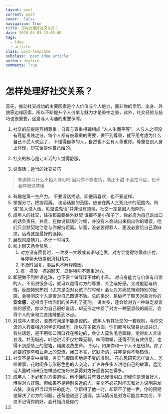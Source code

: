 ```yaml
---
layout: post
current: post
cover:  False
navigation: True
title: 怎样处理好社交关系？
date: 2020-03-03 12:01:00
tags:
  - idea
  - article
class: post-template
subclass: 'post idea article'
author: dexfire
comments: True
---
```


# 怎样处理好社交关系？
首先，推动社交成功的主要因素是个人价值与个人魅力，而非你的学历、出身、外貌等边缘因素。所以不断提升个人价值与魅力才是重中之重，此外，社交经验与技巧也很重要，这是与人沟通的重要保障。
1. 社交的前提是互相尊重：自尊与尊重相辅相成
“人人生而平等”，人与人之间没有高低贵贱之分。每个人都有被尊重的需要，做不到尊重，就不用考虑为什么自己不受人欢迎了，
不懂得自尊的人，自然也不会有人尊重你。尊重在别人身上体现，却完全是你自己给的。
2. 社交的核心是让听话的人觉得舒服。

3. 说假话：适当的社交技巧
> 知道你为什么不招人待见吗
> 因为你不够虚伪，嘴还不甜
> 不会拍马屁，也不会睁眼说瞎话

4. 有趣是第一生产力。
不要没话找话，即便再喜欢，也不要这样。
5. 掌握分寸，把握距离。
谈话话题的范围，应该在两人三观允许的范围内。所谓“见人说人话，见鬼说鬼话”并非没有道理，社交一定是因人而异的。
6. 成年人的社交，往往都需要格外默契
谁都不是小孩子了，你必须为自己说出口的话负责任。并且，在你说错话的时候，并没有人会站出来指出你的错误，他们只会默契地注意与你保持距离。毕竟，没必要得罪人，更没必要给自己添麻烦，远离就是最好的选择。
7. 展现风度魅力，不计一时得失
8. 线上聊天场合禁忌：
   1. 对方没有回复时，一次发一大段或者语句连发，对方会觉得你很难应付，与你聊天很累很消耗精力。
   2. 不及时回复，事后也不解释原因。
   3. 有一搭没一搭的聊天，显得特别不尊重对方。
9. 即便做不到妙语连珠，也不要个做喋喋不休的小丑。
对自身能力与价值有自信的人，不用说很多话，就可以赢得对方的尊重、关注与好感，太过殷勤与热情，反应特别热烈（尤其是面对女孩子的时候）会让对方感觉特别特别的反感，会猜测这个人是否对自己图谋不轨。总的来说，是破坏了聊天对象对你的**安全感**，这相当于给你们的关系判了死刑。
讲太多，还会给对方一种缺乏发言权的感受，你以为自己很好说话，却无形之中给了对方一种窒息般的威压，会将个人的亲和力直接降低到冰点。
10. 对成年人来说，浪费时间是不能原谅的。
成年人有其社交的一套规则，与你交流的人有着相近的学识和经历，所以在多数方面，你们都可以轻易达成共识，有些话题，是不用张口闭口挂在嘴边的，会让人莫名毛毛躁躁，觉得此人言谈甚浅，并无城府，听他讲话不仅枯燥无聊，味同嚼蜡，还得不到有效信息，也得不到感情上的慰籍，纯属浪费生命。
所以，如果你和一个人不是很熟，除了必要的寒暄和业务上的交流，闭口不言，沉默冷清，并非是你不够热情。
11. 社交不是空中楼阁，务实与脚踏实地是不变的准则。
花心思研究怎样做人，怎样做事，花时间多与形形色色的人交流，听许许多多人讲他自己的故事，远比话大量时间研究怎样通过技巧来赢得对方好感要实在得多。
12. 成年人：不必和对方讲道理，他不懂就只有自己慢慢明白
即便你是想当好人，博得对方好感。但如果不是特别亲近的人，完全不必花时间去和对方说明来龙去脉。没有担当起责任的能力，你帮得了他一时，却帮不了他一世。你的预期是解决了对方的问题，还帮他疏通了道理，实际情况是对方可能变本加厉，不仅不记得你的好，会开始消费你的
13.